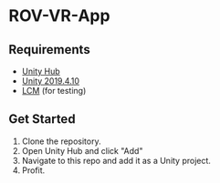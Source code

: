 # ROV-VR-App
## Requirements
- [Unity Hub](https://unity3d.com/get-unity/download)
- [Unity 2019.4.10](https://unity3d.com/get-unity/download/archive)
- [LCM](https://lcm-proj.github.io/) (for testing)

## Get Started
1. Clone the repository.
2. Open Unity Hub and click "Add"
3. Navigate to this repo and add it as a Unity project.
4. Profit.
